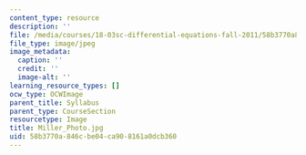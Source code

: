 ```yaml
---
content_type: resource
description: ''
file: /media/courses/18-03sc-differential-equations-fall-2011/58b3770a846cbe04ca908161a0dcb360_Miller_Photo.jpg
file_type: image/jpeg
image_metadata:
  caption: ''
  credit: ''
  image-alt: ''
learning_resource_types: []
ocw_type: OCWImage
parent_title: Syllabus
parent_type: CourseSection
resourcetype: Image
title: Miller_Photo.jpg
uid: 58b3770a-846c-be04-ca90-8161a0dcb360
---
```

